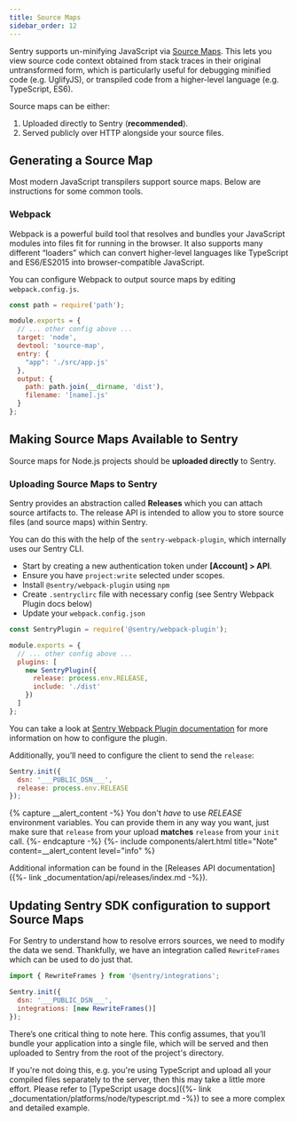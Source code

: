 ```yaml
---
title: Source Maps
sidebar_order: 12
---
```


Sentry supports un-minifying JavaScript via [Source Maps](http://blog.sentry.io/2015/10/29/debuggable-javascript-with-source-maps.html). This lets you view source code context obtained from stack traces in their original untransformed form, which is particularly useful for debugging minified code (e.g. UglifyJS), or transpiled code from a higher-level language (e.g. TypeScript, ES6).

Source maps can be either:

1.  Uploaded directly to Sentry (**recommended**).
2.  Served publicly over HTTP alongside your source files.

## Generating a Source Map

Most modern JavaScript transpilers support source maps. Below are instructions for some common tools.

### Webpack

Webpack is a powerful build tool that resolves and bundles your JavaScript modules into files fit for running in the browser. It also supports many different “loaders” which can convert higher-level languages like TypeScript and ES6/ES2015 into browser-compatible JavaScript.

You can configure Webpack to output source maps by editing `webpack.config.js`.

```javascript
const path = require('path');

module.exports = {
  // ... other config above ...
  target: 'node',
  devtool: 'source-map',
  entry: {
    "app": './src/app.js'
  },
  output: {
    path: path.join(__dirname, 'dist'),
    filename: '[name].js'
  }
};
```

## Making Source Maps Available to Sentry

Source maps for Node.js projects should be **uploaded directly** to Sentry.

### Uploading Source Maps to Sentry

Sentry provides an abstraction called **Releases** which you can attach source artifacts to. The release API is intended to allow you to store source files (and source maps) within Sentry.

You can do this with the help of the `sentry-webpack-plugin`, which internally uses our Sentry CLI.

-   Start by creating a new authentication token under **[Account] > API**.
-   Ensure you have `project:write` selected under scopes.
-   Install `@sentry/webpack-plugin` using `npm`
-   Create `.sentryclirc` file with necessary config (see Sentry Webpack Plugin docs below)
-   Update your `webpack.config.json`

```javascript
const SentryPlugin = require('@sentry/webpack-plugin');

module.exports = {
  // ... other config above ...
  plugins: [
    new SentryPlugin({
      release: process.env.RELEASE,
      include: './dist'
    })
  ]
};
```

You can take a look at [Sentry Webpack Plugin documentation](https://github.com/getsentry/sentry-webpack-plugin) for more information on how to configure the plugin.

Additionally, you’ll need to configure the client to send the `release`:

```javascript
Sentry.init({
  dsn: '___PUBLIC_DSN___',
  release: process.env.RELEASE
});
```

{% capture __alert_content -%}
You don't _have_ to use _RELEASE_ environment variables. You can provide them in any way you want, just make sure that `release` from your upload **matches** `release` from your `init` call.
{%- endcapture -%}
{%- include components/alert.html
    title="Note"
    content=__alert_content
    level="info"
%}

Additional information can be found in the [Releases API documentation]({%- link _documentation/api/releases/index.md -%}).

## Updating Sentry SDK configuration to support Source Maps

For Sentry to understand how to resolve errors sources, we need to modify the data we send. Thankfully, we have an integration called `RewriteFrames` which can be used to do just that.

```javascript
import { RewriteFrames } from '@sentry/integrations';

Sentry.init({
  dsn: '___PUBLIC_DSN___',
  integrations: [new RewriteFrames()]
});
```

There’s one critical thing to note here. This config assumes, that you’ll bundle your application into a single file, which will be served and then uploaded to Sentry from the root of the project's directory.

If you're not doing this, e.g. you're using TypeScript and upload all your compiled files separately to the server, then this may take a little more effort. Please refer to [TypeScript usage docs]({%- link _documentation/platforms/node/typescript.md -%}) to see a more complex and detailed example.
